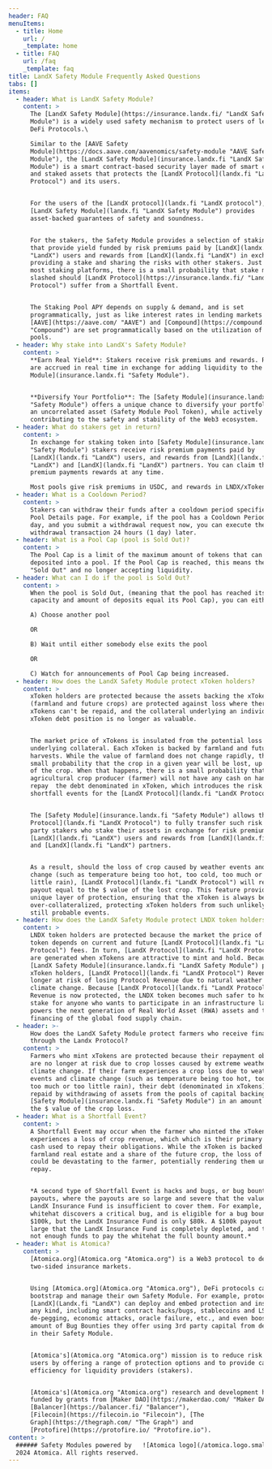 ```yaml
---
header: FAQ
menuItems:
  - title: Home
    url: /
    _template: home
  - title: FAQ
    url: /faq
    _template: faq
title: LandX Safety Module Frequently Asked Questions
tabs: []
items:
  - header: What is LandX Safety Module?
    content: >
      The [LandX Safety Module](https://insurance.landx.fi/ "LandX Safety
      Module") is a widely used safety mechanism to protect users of leading
      DeFi Protocols.\

      Similar to the [AAVE Safety
      Module](https://docs.aave.com/aavenomics/safety-module "AAVE Safety
      Module"), the [LandX Safety Module](insurance.landx.fi "LandX Safety
      Module") is a smart contract-based security layer made of smart contracts
      and staked assets that protects the [LandX Protocol](landx.fi "LandX
      Protocol") and its users.


      For the users of the [LandX protocol](landx.fi "LandX protocol"), the
      [LandX Safety Module](landx.fi "LandX Safety Module") provides
      asset-backed guarantees of safety and soundness.


      For the stakers, the Safety Module provides a selection of staking pools
      that provide yield funded by risk premiums paid by [LandX](landx.fi
      "LandX") users and rewards from [LandX](landx.fi "LandX") in exchange for
      providing a stake and sharing the risks with other stakers. Just like on
      most staking platforms, there is a small probability that stake may get
      slashed should [LandX Protocol](https://insurance.landx.fi/ "LandX
      Protocol") suffer from a Shortfall Event.


      The Staking Pool APY depends on supply & demand, and is set
      programmatically, just as like interest rates in lending markets such as
      [AAVE](https://aave.com/ "AAVE") and [Compound](https://compound.finance/
      "Compound") are set programmatically based on the utilization of capital
      pools.
  - header: Why stake into LandX's Safety Module?
    content: >
      **Earn Real Yield**: Stakers receive risk premiums and rewards. Rewards
      are accrued in real time in exchange for adding liquidity to the [Safety
      Module](insurance.landx.fi "Safety Module").


      **Diversify Your Portfolio**: The [Safety Module](insurance.landx.fi
      "Safety Module") offers a unique chance to diversify your portfolio with
      an uncorrelated asset (Safety Module Pool Token), while actively
      contributing to the safety and stability of the Web3 ecosystem.
  - header: What do stakers get in return?
    content: >
      In exchange for staking token into [Safety Module](insurance.landx.fi
      "Safety Module") stakers receive risk premium payments paid by
      [LandX](landx.fi "LandX") users, and rewards from [LandX](landx.fi
      "LandX") and [LandX](landx.fi "LandX") partners. You can claim the risk
      premium payments rewards at any time.

      Most pools give risk premiums in USDC, and rewards in LNDX/xToken.
  - header: What is a Cooldown Period?
    content: >
      Stakers can withdraw their funds after a cooldown period specified on the
      Pool Details page. For example, if the pool has a Cooldown Period of 1
      day, and you submit a withdrawal request now, you can execute the
      withdrawal transaction 24 hours (1 day) later.
  - header: What is a Pool Cap (pool is Sold Out)?
    content: >
      The Pool Cap is a limit of the maximum amount of tokens that can be
      deposited into a pool. If the Pool Cap is reached, this means the pool is
      "Sold Out" and no longer accepting liquidity.
  - header: What can I do if the pool is Sold Out?
    content: >
      When the pool is Sold Out, (meaning that the pool has reached its maximum
      capacity and amount of deposits equal its Pool Cap), you can either:

      A) Choose another pool

      OR

      B) Wait until either somebody else exits the pool

      OR

      C) Watch for announcements of Pool Cap being increased.
  - header: How does the LandX Safety Module protect xToken holders?
    content: >
      xToken holders are protected because the assets backing the xToken
      (farmland and future crops) are protected against loss where there debt of
      xTokens can't be repaid, and the collateral underlying an individual
      xToken debt position is no longer as valuable.


      The market price of xTokens is insulated from the potential loss of the
      underlying collateral. Each xToken is backed by farmland and future
      harvests. While the value of farmland does not change rapidly, there is a
      small probability that the crop in a given year will be lost, up to 100%
      of the crop. When that happens, there is a small probability that the
      agricultural crop producer (farmer) will not have any cash on hand to
      repay  the debt denominated in xToken, which introduces the risk of
      shortfall events for the [LandX Protocol](landx.fi "LandX Protocol").


      The [Safety Module](insurance.landx.fi "Safety Module") allows the [LandX
      Protocol](landx.fi "LandX Protocol") to fully transfer such risk to 3rd
      party stakers who stake their assets in exchange for risk premiums paid by
      [LandX](landx.fi "LandX") users and rewards from [LandX](landx.fi "LandX")
      and [LandX](landx.fi "LandX") partners.


      As a result, should the loss of crop caused by weather events and climate
      change (such as temperature being too hot, too cold, too much or too
      little rain), [LandX Protocol](landx.fi "LandX Protocol") will receive a
      payout equal to the $ value of the lost crop. This feature provides a
      unique layer of protection, ensuring that the xToken is always be
      over-collateralized, protecting xToken holders from such unlikely but
      still probable events.
  - header: How does the LandX Safety Module protect LNDX token holders?
    content: >
      LNDX token holders are protected because the market the price of the LNDX
      token depends on current and future [LandX Protocol](landx.fi "LandX
      Protocol") fees. In turn, [LandX Protocol](landx.fi "LandX Protocol") fees
      are generated when xTokens are attractive to mint and hold. Because the
      [LandX Safety Module](insurance.landx.fi "LandX Safety Module") protects
      xToken holders, [LandX Protocol](landx.fi "LandX Protocol") Revenue is no
      longer at risk of losing Protocol Revenue due to natural weather risks and
      climate change. Because [LandX Protocol](landx.fi "LandX Protocol")
      Revenue is now protected, the LNDX token becomes much safer to hold and
      stake for anyone who wants to participate in an infrastructure layer that
      powers the next generation of Real World Asset (RWA) assets and the
      financing of the global food supply chain.
  - header: >-
      How does the LandX Safety Module protect farmers who receive financing
      through the Landx Protocol?
    content: >
      Farmers who mint xTokens are protected because their repayment obligations
      are no longer at risk due to crop losses caused by extreme weather and
      climate change. If their farm experiences a crop loss due to weather
      events and climate change (such as temperature being too hot, too cold,
      too much or too little rain), their debt (denominated in xTokens) will be
      repaid by withdrawing of assets from the pools of capital backing the
      [Safety Module](insurance.landx.fi "Safety Module") in an amount equal to
      the $ value of the crop loss.
  - header: What is a Shortfall Event?
    content: >
      A Shortfall Event may occur when the farmer who minted the xToken
      experiences a loss of crop revenue, which which is their primary source of
      cash used to repay their obligations. While the xToken is backed by both
      farmland real estate and a share of the future crop, the loss of the crop
      could be devastating to the farmer, potentially rendering them unable to
      repay. 


      *A second type of Shortfall Event is hacks and bugs, or bug bounty
      payouts, where the payouts are so large and severe that the value of the
      LandX Insurance Fund is insufficient to cover them. For example, if a
      whitehat discovers a critical bug, and is eligible for a bug bounty of
      $100k, but the LandX Insurance Fund is only $80k. A $100k payout is so
      large that the LandX Insurance Fund is completely depleted, and there are
      not enough funds to pay the whitehat the full bounty amount.*
  - header: What is Atomica?
    content: >
      [Atomica.org](Atomica.org "Atomica.org") is a Web3 protocol to deploy
      two-sided insurance markets.


      Using [Atomica.org](Atomica.org "Atomica.org"), DeFi protocols can deploy,
      bootstrap and manage their own Safety Module. For example, protocols like
      [LandX](Landx.fi "LandX") can deploy and embed protection and insurance of
      any kind, including smart contract hacks/bugs, stablecoins and LSDs
      de-pegging, economic attacks, oracle failure, etc., and even boost the
      amount of Bug Bounties they offer using 3rd party capital from depositors
      in their Safety Module.


      [Atomica's](Atomica.org "Atomica.org") mission is to reduce risk for DeFi
      users by offering a range of protection options and to provide capital
      efficiency for liquidity providers (stakers).


      [Atomica's](Atomica.org "Atomica.org") research and development has been
      funded by grants from [Maker DAO](https://makerdao.com/ "Maker DAO"),
      [Balancer](https://balancer.fi/ "Balancer"),
      [Filecoin](https://filecoin.io "Filecoin"), [The
      Graph](https://thegraph.com/ "The Graph") and
      [Protofire](https://protofire.io/ "Protofire.io").
content: >
  ###### Safety Modules powered by   ![Atomica logo](/atomica.logo.small.svg) ©
  2024 Atomica. All rights reserved.
---
```


